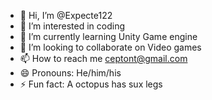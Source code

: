 - 👋 Hi, I’m @Expecte122
- 👀 I’m interested in coding
- 🌱 I’m currently learning Unity Game engine
- 💞️ I’m looking to collaborate on Video games
- 📫 How to reach me ceptont@gmail.com
- 😄 Pronouns: He/him/his
- ⚡ Fun fact: A octopus has sux legs

<!---
Expecte122/Expecte122 is a ✨ special ✨ repository because its `README.md` (this file) appears on your GitHub profile.
You can click the Preview link to take a look at your changes.
--->
